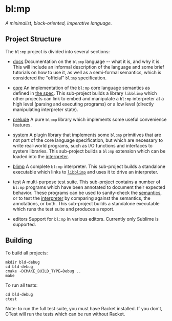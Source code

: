 # bl:mp
_A minimalist, block-oriented, imperative language._

## Project Structure
The `bl:mp` project is divided into several sections:

* [docs](docs/README.md)
Documentation on the `bl:mp` language -- what it is, and why it is. This will include an informal description of the language and some brief tutorials on how to use it, as well as a semi-formal semantics, which is considered the "official" `bl:mp` specification.

* [core](core/README.md)
An implementation of the `bl:mp` core language semantics as defined in [the spec](docs/semantics.rkt). This sub-project builds a library `libblimp` which other projects can link to embed and manipulate a `bl:mp` interpreter at a high level (parsing and executing programs) or a low level (directly manipulating interpreter state).

* [prelude](prelude/README.md)
A pure `bl:mp` library which implements some useful convenience features.

* [system](system/README.md)
A plugin library that implements some `bl:mp` primitives that are not part of the core language specification, but which are necessary to write real-world programs, such as I/O functions and interfaces to system libraries. This sub-project builds a `bl:mp` extension which can be loaded into the [interpreter](blimp/README.md).

* [blimp](blimp/README.md)
A complete `bl:mp` interpreter. This sub-project builds a standalone executable which links to [`libblimp`](core/README.md) and uses it to drive an interpreter.

* [test](test/README.md)
A multi-purpose test suite. This sub-project contains a number of `bl:mp` programs which have been annotated to document their expected behavior. These programs can be used to sanity-check the [semantics](docs/semantics.rkt), or to test the [interpreter](blimp/README.md) by comparing against the semantics, the annotations, or both. This sub-project builds a standalone executable which runs the test suite and produces a report.

* editors
Support for `bl:mp` in various editors. Currently only Sublime is supported.

## Building

To build all projects:
```
mkdir bld-debug
cd bld-debug
cmake -DCMAKE_BUILD_TYPE=Debug ..
make
```

To run all tests:
```
cd bld-debug
ctest
```
Note: to run the full test suite, you must have Racket installed. If you don't, CTest will run the tests which can be run without Racket.

